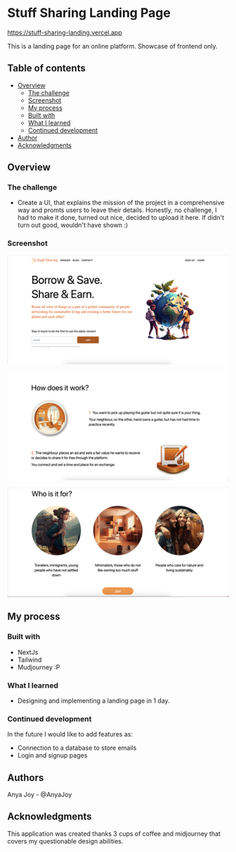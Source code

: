 # Stuff Sharing Landing Page
https://stuff-sharing-landing.vercel.app

This is a landing page for an online platform. Showcase of frontend only.

## Table of contents

- [Overview](#overview)
  - [The challenge](#the-challenge)
  - [Screenshot](#screenshot)
  - [My process](#my-process)
  - [Built with](#built-with)
  - [What I learned](#what-i-learned)
  - [Continued development](#continued-development)
- [Author](#author)
- [Acknowledgments](#acknowledgments)

## Overview

### The challenge

- Create a UI, that explains the mission of the project in a comprehensive way and promts users to leave their details.
Honestly, no challenge, I had to make it done, turned out nice, decided to upload it here. If didn't turn out good, wouldn't have shown :)

### Screenshot

![](./src/assets/screenshots/Screenshot_1.png)

![](./src/assets/screenshots/Screenshot_2.png)

![](./src/assets/screenshots/Screenshot_3.png)

## My process

### Built with

- NextJs
- Tailwind
- Mudjourney :P

### What I learned

- Designing and implementing a landing page in 1 day.

### Continued development

In the future I would like to add features as:

- Connection to a database to store emails
- Login and signup pages

## Authors

Anya Joy - @AnyaJoy

## Acknowledgments

This application was created thanks 3 cups of coffee and midjourney that covers my questionable design abilities.
